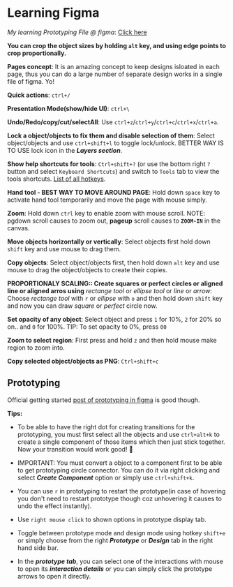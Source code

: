 # Learning Figma

_My learning Prototyping File @ figma_: [Click here](https://www.figma.com/file/P1DNXwjD4TcDV6pNXqvoOn/Learn-prototyping?node-id=4%3A55)

**You can crop the object sizes by holding `alt` key, and using edge points to crop proportionally.**

**Pages concept**: It is an amazing concept to keep designs isloated in each page, thus you can do a large number of separate design works in a single file of figma. Yo!

**Quick actions**: `ctrl+/`

**Presentation Mode(show/hide UI)**: `ctrl+\`

**Undo/Redo/copy/cut/selectAll**: Use `ctrl+z`/`ctrl+y`/`ctrl+c`/`ctrl+x`/`ctrl+a`.

**Lock a object/objects to fix them and disable selection of them**: Select object/objects and use `ctrl+shift+l` to toggle lock/unlock. BETTER WAY IS TO USE lock icon in the ***Layers section***.

**Show help shortcuts for tools**: `Ctrl+shift+?` (or use the bottom right `?` button and select `Keyboard Shortcuts`) and switch to `Tools` tab to view the tools shortcuts. [List of all hotkeys](https://shortcuts.design/tools/toolspage-figma/).

**Hand tool - BEST WAY TO MOVE AROUND PAGE**: Hold down `space` key to activate hand tool temporarily and move the page with mouse simply.

**Zoom**: Hold down `ctrl` key to enable zoom with mouse scroll. NOTE: pgdown scroll causes to zoom out, **pageup** scroll causes to **`ZOOM-IN`** in the canvas.

**Move objects horizontally or vertically**: Select objects first hold down `shift` key and use mouse to drag them.

**Copy objects**: Select object/objects first, then hold down `alt` key and use mouse to drag the object/objects to create their copies.

**PROPORTIONALY SCALING:: Create squares or perfect circles or aligned line or aligned arros using** _rectange tool_ or _ellipse tool_ or _line_ or _arrow_: Choose *rectange tool* with `r` or *ellipse* with `o` and then hold down `shift` key and now you can draw _square_ or _perfect_ circle now.

**Set opacity of any object**: Select object and press `1` for 10%, `2` for 20% so on.. and `0` for 100%. TIP: To set opacity to 0%, press `00`

**Zoom to select region**: First press and hold `z` and then hold mouse make region to zoom into.

**Copy selected object/objects as PNG**: `Ctrl+shift+c`

## Prototyping

Official getting started [post of prototyping in figma](https://help.figma.com/hc/en-us/articles/360040314193-Guide-to-prototyping-in-Figma) is good though.

**Tips:**

- To be able to have the right dot for creating transitions for the prototyping, you must first select all the objects and use `ctrl+alt+k` to create a single component of those items which then just stick together. Now your transition would work good! 💯

- IMPORTANT: You must convert a object to a component first to be able to get prototyping circle connector. You can do it via right clicking and select ***Create Component*** option or simply use `ctrl+shift+k`.

- You can use `r` in prototyping to restart the prototype(in case of hovering you don't need to restart prototype though coz unhovering it causes to undo the effect instantly).
- Use `right mouse click` to shown options in prototype display tab.

- Toggle between prototype mode and design mode using hotkey `shift+e` or simply choose from the right ***Prototype*** or ***Design*** tab in the right hand side bar.

- In the ***prototype tab***, you can select one of the interactions with mouse to open its ***interaction details*** or you can simply click the prototype arrows to open it directly.
